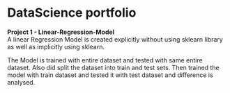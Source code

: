 # DataScience portfolio

<b>Project 1 - Linear-Regression-Model</b><br>
A linear Regression Model is created explicitly without using sklearn library as well as implicitly using sklearn.

The Model is trained with entire dataset and tested with same entire dataset. Also did split the dataset into train and test sets. Then trained the model with train dataset and tested it with test dataset and difference is analysed.
